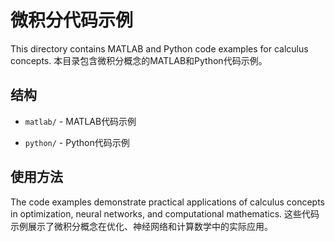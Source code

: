 # 微积分代码示例

This directory contains MATLAB and Python code examples for calculus concepts.
本目录包含微积分概念的MATLAB和Python代码示例。

## 结构


- `matlab/` - MATLAB代码示例

- `python/` - Python代码示例


## 使用方法

The code examples demonstrate practical applications of calculus concepts in optimization, neural networks, and computational mathematics.
这些代码示例展示了微积分概念在优化、神经网络和计算数学中的实际应用。
